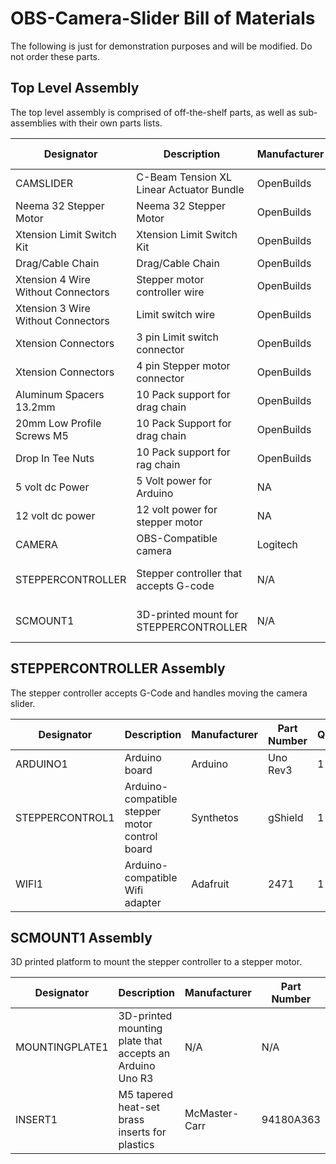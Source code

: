 # OBS-Camera-Slider Bill of Materials

The following is just for demonstration purposes and will be modified. Do not order these parts.

## Top Level Assembly
The top level assembly is comprised of off-the-shelf parts, as well as sub-assemblies with their own parts lists.

|Designator|Description|Manufacturer|Part Number|Quantity|Unit of Measure|Supplier|
|---|---|---|---|---|---|---|
|CAMSLIDER|C-Beam Tension XL Linear Actuator Bundle|OpenBuilds|3045-Bundle|1|EA|Makerparts.ca|
|Neema 32 Stepper Motor|Neema 32 Stepper Motor|OpenBuilds|NA|1|EA|Makerparts.ca|
|Xtension Limit Switch Kit|Xtension Limit Switch Kit|OpenBuilds|NA|2|EA|Makerparts.ca|
|Drag/Cable Chain|Drag/Cable Chain|OpenBuilds|NA|1|EA|Makerparts.ca|
|Xtension 4 Wire Without Connectors|Stepper motor controller wire|OpenBuilds|NA|1|EA|Makerparts.ca|
|Xtension 3 Wire Without Connectors|Limit switch wire|OpenBuilds|NA|1|EA|Makerparts.ca|
|Xtension Connectors|3 pin Limit switch connector|OpenBuilds|NA|1|EAMakerparts.ca|
|Xtension Connectors|4 pin Stepper motor connector|OpenBuilds|NA|1|EA|makerparts.ca|
|Aluminum Spacers 13.2mm|10 Pack support for drag chain|OpenBuilds|NA|1|10 pack|Makerparts.ca|
|20mm Low Profile Screws M5|10 Pack Support for drag chain|OpenBuilds|NA|1|10 Pack|Makerparts.ca|
|Drop In Tee Nuts|10 Pack support for rag chain|OpenBuilds|NA|1|10 pack| Markerparts.ca|
|5 volt dc Power|5 Volt power for Arduino|NA||1|EA||
|12 volt dc power|12 volt power for stepper motor|NA||1|EA||  
|CAMERA|OBS-Compatible camera|Logitech|C920|1|EA|Best Buy|
|STEPPERCONTROLLER|Stepper controller that accepts G-code|N/A|N/A|1|EA|Sub-Assembly, see below|
|SCMOUNT1|3D-printed mount for STEPPERCONTROLLER|N/A|N/A|1|EA|Sub-Assembly, see below|

## STEPPERCONTROLLER Assembly
The stepper controller accepts G-Code and handles moving the camera slider.

|Designator|Description|Manufacturer|Part Number|Quantity|Unit of Measure|Supplier|
|---|---|---|---|---|---|---|
|ARDUINO1|Arduino board|Arduino|Uno Rev3|1|EA|Digikey|
|STEPPERCONTROL1|Arduino-compatible stepper motor control board|Synthetos|gShield|1|EA|Digikey.ca|
|WIFI1|Arduino-compatible Wifi adapter|Adafruit|2471|1|EA|Digikey.ca|

## SCMOUNT1 Assembly
3D printed platform to mount the stepper controller to a stepper motor.

|Designator|Description|Manufacturer|Part Number|Quantity|Unit of Measure|Supplier|
|---|---|---|---|---|---|---|
|MOUNTINGPLATE1|3D-printed mounting plate that accepts an Arduino Uno R3|N/A|N/A|1|EA|See hardware folder|
|INSERT1|M5 tapered heat-set brass inserts for plastics|McMaster-Carr|94180A363|4|EA|Makerparts.ca|
